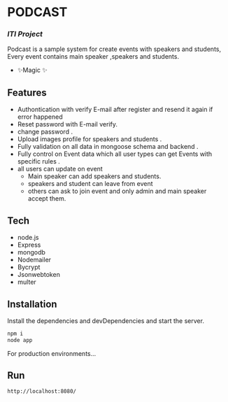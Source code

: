 # PODCAST
### _ITI Project_



Podcast is a sample system for create events with speakers and students,
Every event contains main speaker ,speakers and students.

- ✨Magic ✨

## Features

- Authontication with verify E-mail after register and resend it again if error happened
- Reset password with E-mail verify.
- change password .
- Upload images profile for speakers and students .
- Fully validation on all data in mongoose schema and backend . 
- Fully control on Event data which all user types can get Events with specific rules .
- all users can update on event 
    - Main speaker can add speakers and students.
    - speakers and student can leave from event
    - others can ask to join event and only admin and main speaker accept them.




## Tech



- node.js
- Express
- mongodb
- Nodemailer
- Bycrypt
- Jsonwebtoken
- multer


## Installation


Install the dependencies and devDependencies and start the server.

```sh
npm i
node app
```

For production environments...


## Run
```sh
http://localhost:8080/
```
